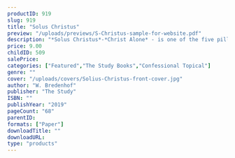 ```yaml
---
productID: 919
slug: 919
title: "Solus Christus"
preview: "/uploads/previews/S-Christus-sample-for-website.pdf"
description: "*Solus Christus*-*Christ Alone* - is one of the five pillars of the Reformation. We would expect it to be universally accepted. Though many affirm Christ as Saviour, Christ as the *only* Redeemer is harder to accept. This *Christless Christianity* can easily creep into Reformed circles as well. In this book Rev. Bredenhof deftly helps the reader understand what *Solus Christus* means, why it is important, and how to respond to those who deny it or undermine it. This book has three chapters with discussion questions and includes two related sermons."
price: 9.00
childID: 509
salePrice: 
categories: ["Featured","The Study Books","Confessional Topical"]
genre: ""
cover: "/uploads/covers/Solius-Christus-front-cover.jpg"
author: "W. Bredenhof"
publisher: "The Study"
ISBN: ""
publishYear: "2019"
pageCount: "68"
parentID: 
formats: ["Paper"]
downloadTitle: ""
downloadURL: 
type: "products"
---
```

